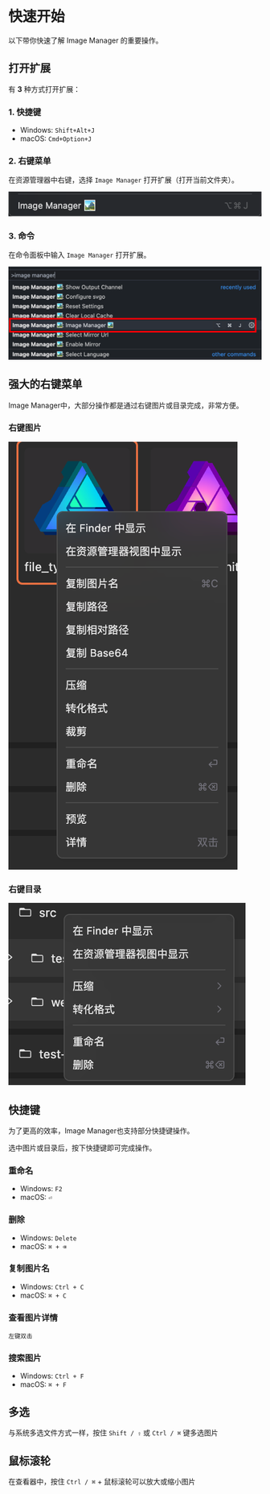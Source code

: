 # 快速开始

以下带你快速了解 Image Manager 的重要操作。

## 打开扩展

有 **3** 种方式打开扩展：

### 1. 快捷键

- Windows: `Shift+Alt+J`
- macOS: `Cmd+Option+J`

### 2. 右键菜单

在资源管理器中右键，选择 `Image Manager` 打开扩展（打开当前文件夹）。

![右键菜单](./images/contextmenu.png)

### 3. 命令

在命令面板中输入 `Image Manager` 打开扩展。

![命令](./images/cmd.png)

## 强大的右键菜单

Image Manager中，大部分操作都是通过右键图片或目录完成，非常方便。

### 右键图片

![右键图片](./images/contextmenu-image.png)

### 右键目录

![右键目录](./images/contextmenu-dir.png)


## 快捷键

为了更高的效率，Image Manager也支持部分快捷键操作。

选中图片或目录后，按下快捷键即可完成操作。

### 重命名

- Windows: `F2`
- macOS: `⏎`

### 删除

- Windows: `Delete`
- macOS: `⌘ + ⌫`

### 复制图片名

- Windows: `Ctrl + C`
- macOS: `⌘ + C`

### 查看图片详情

`左键双击`

### 搜索图片

- Windows: `Ctrl + F`
- macOS: `⌘ + F`

## 多选

与系统多选文件方式一样，按住 `Shift / ⇧` 或 `Ctrl / ⌘` 键多选图片

## 鼠标滚轮

在查看器中，按住 `Ctrl / ⌘` + 鼠标滚轮可以放大或缩小图片
